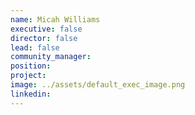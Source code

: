 ```yaml
---
name: Micah Williams
executive: false
director: false
lead: false
community_manager:   
position:  
project:  
image: ../assets/default_exec_image.png
linkedin: 
---
```

